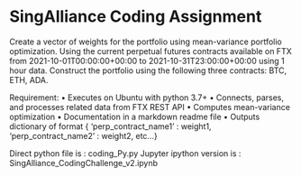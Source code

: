 # SingAlliance Coding Assignment

Create a vector of weights for the portfolio using mean-variance portfolio optimization. Using the current perpetual futures contracts available on FTX from 2021-10-01T00:00:00+00:00 to 2021-10-31T23:00:00+00:00 using 1 hour data. 
Construct the portfolio using the following three contracts: BTC, ETH, ADA.

Requirement:
• Executes on Ubuntu with python 3.7+
• Connects, parses, and processes related data from FTX REST API
• Computes mean-variance optimization
• Documentation in a markdown readme file
• Outputs dictionary of format { ‘perp_contract_name1’ : weight1, ‘perp_contract_name2’ : weight2, etc…}

Direct python file is : coding_Py.py
Jupyter ipython version is : SingAlliance_CodingChallenge_v2.ipynb
